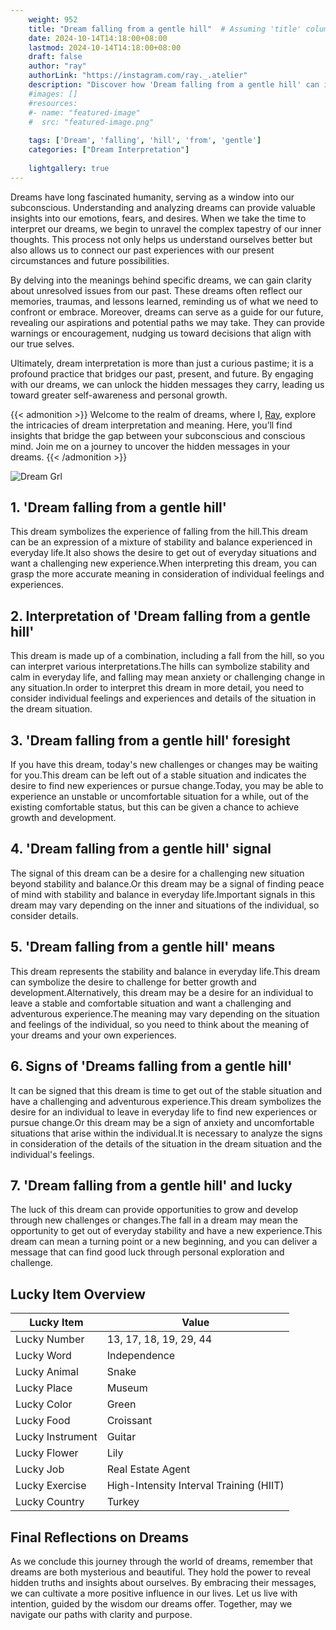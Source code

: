 ```yaml
---
    weight: 952
    title: "Dream falling from a gentle hill"  # Assuming 'title' column exists
    date: 2024-10-14T14:18:00+08:00
    lastmod: 2024-10-14T14:18:00+08:00
    draft: false
    author: "ray"
    authorLink: "https://instagram.com/ray._.atelier"
    description: "Discover how 'Dream falling from a gentle hill' can interpret your future and uncover its significant meanings in your life."
    #images: []
    #resources:
    #- name: "featured-image"
    #  src: "featured-image.png"
    
    tags: ['Dream', 'falling', 'hill', 'from', 'gentle']
    categories: ["Dream Interpretation"]
    
    lightgallery: true
---
```

    
Dreams have long fascinated humanity, serving as a window into our subconscious. Understanding and analyzing dreams can provide valuable insights into our emotions, fears, and desires. When we take the time to interpret our dreams, we begin to unravel the complex tapestry of our inner thoughts. This process not only helps us understand ourselves better but also allows us to connect our past experiences with our present circumstances and future possibilities.

By delving into the meanings behind specific dreams, we can gain clarity about unresolved issues from our past. These dreams often reflect our memories, traumas, and lessons learned, reminding us of what we need to confront or embrace. Moreover, dreams can serve as a guide for our future, revealing our aspirations and potential paths we may take. They can provide warnings or encouragement, nudging us toward decisions that align with our true selves.

Ultimately, dream interpretation is more than just a curious pastime; it is a profound practice that bridges our past, present, and future. By engaging with our dreams, we can unlock the hidden messages they carry, leading us toward greater self-awareness and personal growth.

{{< admonition >}}
Welcome to the realm of dreams, where I, [Ray](https://instagram.com/ray._.atelier), explore the intricacies of dream interpretation and meaning. Here, you’ll find insights that bridge the gap between your subconscious and conscious mind. Join me on a journey to uncover the hidden messages in your dreams.
{{< /admonition >}}

![Dream Grl](https://cdn.pixabay.com/photo/2017/11/02/03/35/gothic-2910057_1280.jpg "Dream Grl")

## 1. 'Dream falling from a gentle hill'
This dream symbolizes the experience of falling from the hill.This dream can be an expression of a mixture of stability and balance experienced in everyday life.It also shows the desire to get out of everyday situations and want a challenging new experience.When interpreting this dream, you can grasp the more accurate meaning in consideration of individual feelings and experiences.

## 2. Interpretation of 'Dream falling from a gentle hill'
This dream is made up of a combination, including a fall from the hill, so you can interpret various interpretations.The hills can symbolize stability and calm in everyday life, and falling may mean anxiety or challenging change in any situation.In order to interpret this dream in more detail, you need to consider individual feelings and experiences and details of the situation in the dream situation.

## 3. 'Dream falling from a gentle hill' foresight
If you have this dream, today's new challenges or changes may be waiting for you.This dream can be left out of a stable situation and indicates the desire to find new experiences or pursue change.Today, you may be able to experience an unstable or uncomfortable situation for a while, out of the existing comfortable status, but this can be given a chance to achieve growth and development.

## 4. 'Dream falling from a gentle hill' signal
The signal of this dream can be a desire for a challenging new situation beyond stability and balance.Or this dream may be a signal of finding peace of mind with stability and balance in everyday life.Important signals in this dream may vary depending on the inner and situations of the individual, so consider details.

## 5. 'Dream falling from a gentle hill' means
This dream represents the stability and balance in everyday life.This dream can symbolize the desire to challenge for better growth and development.Alternatively, this dream may be a desire for an individual to leave a stable and comfortable situation and want a challenging and adventurous experience.The meaning may vary depending on the situation and feelings of the individual, so you need to think about the meaning of your dreams and your own experiences.

## 6. Signs of 'Dreams falling from a gentle hill'
It can be signed that this dream is time to get out of the stable situation and have a challenging and adventurous experience.This dream symbolizes the desire for an individual to leave in everyday life to find new experiences or pursue change.Or this dream may be a sign of anxiety and uncomfortable situations that arise within the individual.It is necessary to analyze the signs in consideration of the details of the situation in the dream situation and the individual's feelings.

## 7. 'Dream falling from a gentle hill' and lucky
The luck of this dream can provide opportunities to grow and develop through new challenges or changes.The fall in a dream may mean the opportunity to get out of everyday stability and have a new experience.This dream can mean a turning point or a new beginning, and you can deliver a message that can find good luck through personal exploration and challenge.

## Lucky Item Overview
| Lucky Item          | Value              |
|---------------|--------------------|
| Lucky Number        | 13, 17, 18, 19, 29, 44  |
| Lucky Word          | Independence |
| Lucky Animal        | Snake |
| Lucky Place         | Museum     |
| Lucky Color         | Green     |
| Lucky Food          | Croissant      |
| Lucky Instrument    | Guitar |
| Lucky Flower        | Lily    |
| Lucky Job           | Real Estate Agent       |
| Lucky Exercise      | High-Intensity Interval Training (HIIT)  |
| Lucky Country       | Turkey    |


##  Final Reflections on Dreams

As we conclude this journey through the world of dreams, remember that dreams are both mysterious and beautiful. They hold the power to reveal hidden truths and insights about ourselves. By embracing their messages, we can cultivate a more positive influence in our lives. Let us live with intention, guided by the wisdom our dreams offer. Together, may we navigate our paths with clarity and purpose.
